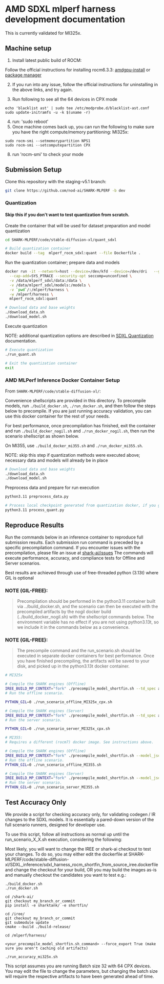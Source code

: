 # AMD SDXL mlperf harness development documentation

This is currently validated for MI325x.

## Machine setup
1. Install latest public build of ROCM:

Follow the official instructions for installing rocm6.3.3: [amdgpu-install](https://rocm.docs.amd.com/projects/install-on-linux/en/latest/install/install-methods/amdgpu-installer-index.html) or [package manager](https://rocm.docs.amd.com/projects/install-on-linux/en/latest/install/install-methods/package-manager-index.html)

2. If you run into any issue, follow the official instructions for uninstalling in the above links, and try again.

3. Run following to see all the 64 devices in CPX mode
```
echo 'blacklist ast' | sudo tee /etc/modprobe.d/blacklist-ast.conf
sudo update-initramfs -u -k $(uname -r)
```
4. run: 'sudo reboot'
5. Once machine comes back up, you can run the following to make sure you have the right compute/memory partitioning:
MI325x:
```
sudo rocm-smi --setmemorypartition NPS1
sudo rocm-smi --setcomputepartition CPX 
```
8. run 'rocm-smi' to check your mode

## Submission Setup

Clone this repository with the staging-v5.1 branch:
```bash
git clone https://github.com/nod-ai/SHARK-MLPERF -b dev
```

### Quantization

#### Skip this if you don't want to test quantization from scratch.

Create the container that will be used for dataset preparation and model quantization
```bash
cd SHARK-MLPERF/code/stable-diffusion-xl/quant_sdxl

# Build quantization container
docker build --tag  mlperf_rocm_sdxl:quant --file Dockerfile .
```

Run the quantization container; prepare data and models
```bash
docker run -it --network=host --device=/dev/kfd --device=/dev/dri   --group-add video \
  --cap-add=SYS_PTRACE --security-opt seccomp=unconfined \
  -v /data/mlperf_sdxl/data:/data \
  -v /data/mlperf_sdxl/models:/models \
  -v `pwd`/:/mlperf/harness \
  -w /mlperf/harness \
  mlperf_rocm_sdxl:quant

# Download data and base weights
./download_data.sh
./download_model.sh
```

Execute quantization

NOTE: additional quantization options are described in [SDXL Quantization](./quant_sdxl/README.md) documentation.
```bash
# Execute quantization
./run_quant.sh

# Exit the quantization container
exit
```

### AMD MLPerf Inference Docker Container Setup

From `SHARK-MLPERF/code/stable-diffusion-xl/`:

Convenience shellscripts are provided in this directory. To precompile models, run `./build_docker.sh`, `./run_docker.sh`, and then follow the steps below to precompile.
If you are just running accuracy validation, you can use this docker container for the rest of your needs.

For best performance, once precompilation has finished, exit the container and run `./build_docker_nogil.sh` and `./run_docker_nogil.sh`, then run the scenario shellscript as shown below.

On MI355, use `./build_docker_mi355.sh` and `./run_docker_mi355.sh`.

NOTE: skip this step if quantization methods were executed above; necessary data and models will already be in place
```bash
# Download data and base weights
./download_data.sh
./download_model.sh
```

Preprocess data and prepare for run execution
```bash
python3.11 preprocess_data.py

# Process local checkpoint generated from quantization docker, if you generated quantized artifacts. Otherwise skip this step.
python3.11 process_quant.py
```

## Reproduce Results
Run the commands below in an inference container to reproduce full submission results.
Each submission run command is preceded by a specific precompilation command. If you encounter issues with the precompilation, please file an issue at [shark-ai/issues](https://github.com/nod-ai/shark-ai/issues)
The commands will execute performance, accuracy, and compliance tests for Offline and Server scenarios.

Best results are achieved through use of free-threaded python (3.13t) where GIL is optional
### NOTE (GIL-FREE): 
> Precompilation should be performed in the python3.11 container built via ../build_docker.sh, and the scenario can then be executed with the precompiled artifacts by the nogil docker build (../build_docker_nogil.sh) with the shellscript commands below. The environment variable has no effect if you are not using python3.13t, so we include it in the commands below as a convenience.

### NOTE (GIL-FREE):
> The precompile command and the run_scenario.sh should be executed in separate docker containers for best performance. Once you have finished precompiling, the artifacts will be saved to your disk, and picked up in the python3.13t docker container.

``` bash
# MI325x

# Compile the SHARK engines (Offline)
IREE_BUILD_MP_CONTEXT="fork" ./precompile_model_shortfin.sh --td_spec attention_and_matmul_spec_gfx942_MI325_bs32_mod.mlir --model_json sdxl_config_fp8_sched_unet_bs32.json
# Run the offline scenario.

PYTHON_GIL=0 ./run_scenario_offline_MI325x_cpx.sh

# Compile the SHARK engines (Server)
IREE_BUILD_MP_CONTEXT="fork" ./precompile_model_shortfin.sh --td_spec attention_and_matmul_spec_gfx942_MI325_mod.mlir --model_json sdxl_config_fp8_sched_unet_bs2.json
# Run the server scenario.

PYTHON_GIL=0 ./run_scenario_server_MI325x_cpx.sh
```
``` bash
# MI355:
# Requires a different (rocm7) docker image. See instructions above.

# Compile the SHARK engines (Offline)
IREE_BUILD_MP_CONTEXT="fork" ./precompile_model_shortfin.sh --model_json sdxl_config_fp8_ocp_sched_unet_bs32.json --target gfx950 --flag_file "sdxl_flagfile_gfx950.txt" --td_spec "" --shortfin_dir /app/vllm/shark-ai/shortfin/python/shortfin_apps/sd
# Run the offline scenario.
PYTHON_GIL=0 ./run_scenario_offline_MI355.sh

# Compile the SHARK engines (Server)
IREE_BUILD_MP_CONTEXT="fork" ./precompile_model_shortfin.sh --model_json sdxl_config_fp8_ocp_sched_unet_bs2.json --target gfx950 --flag_file "sdxl_flagfile_gfx950.txt" --td_spec "" --shortfin_dir /app/vllm/shark-ai/shortfin/python/shortfin_apps/sd
# Run the server scenario.
PYTHON_GIL=0 ./run_scenario_server_MI355.sh
```


## Test Accuracy Only
We provide a script for checking accuracy only, for validating codegen / IR changes to the SDXL models. It is essentially a pared-down version of the full scenario runners, designed for developer use.

To use this script, follow all instructions as normal up until the run_scenario_X_X.sh execution, considering the following:

Most likely, you will want to change the IREE or shark-ai checkout to test your changes. To do so, you may either edit the dockerfile at SHARK-MLPERF/code/stable-diffusion-xl/SDXL_inference/sdxl_harness_rocm_shortfin_from_source_iree.dockerfile and change the checkout for your build, OR you may build the images as-is and manually checkout the candidates you want to test e.g.:
```
./build_docker.sh
./run_docker.sh

cd /shark-ai/
git checkout my_branch_or_commit
pip install -e sharktank/ -e shortfin/

cd /iree/
git checkout my_branch_or_commit
git submodule update
cmake --build ./build-release/

cd /mlperf/harness/

<your_precompile_model_shortfin.sh_command> --force_export True (make sure you aren't caching old artifacts)

./run_accuracy_mi325x.sh
```
This script assumes you are running Batch size 32 with 64 CPX devices. You may edit the file to change the parameters, but changing the batch size will require the respective artifacts to have been generated ahead of time.

